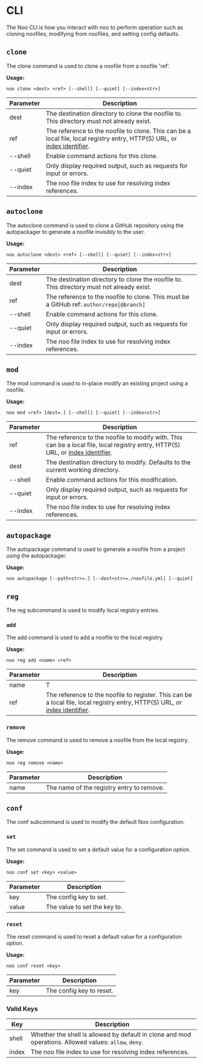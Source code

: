 # CLI

The Noo CLI is how you interact with noo to perform operation such as cloning noofiles, modifying from noofiles, and setting config defaults.

## `clone`

The clone command is used to clone a noofile from a noofile 'ref'.

**Usage:**

    noo clone <dest> <ref> [--shell] [--quiet] [--index<str>]

| Parameter | Description                                                                                                                            |
|-----------|----------------------------------------------------------------------------------------------------------------------------------------|
| dest      | The destination directory to clone the noofile to. This directory must not already exist.                                              |
| ref       | The reference to the noofile to clone. This can be a local file, local registry entry, HTTP(S) URL, or [index identifier](indices.md). |
| --shell   | Enable command actions for this clone.                                                                                                 |
| --quiet   | Only display required output, such as requests for input or errors.                                                                    |
| --index   | The noo file index to use for resolving index references.                                                                              |

## `autoclone`

The autoclone command is used to clone a GitHub repository using the autopackager to generate a noofile invisibly to the user.

**Usage:**

    noo autoclone <dest> <ref> [--shell] [--quiet] [--index<str>]

| Parameter | Description                                                                               |
|-----------|-------------------------------------------------------------------------------------------|
| dest      | The destination directory to clone the noofile to. This directory must not already exist. |
| ref       | The reference to the noofile to clone. This must be a GitHub ref: `author/repo[@branch]`  |
| --shell   | Enable command actions for this clone.                                                    |
| --quiet   | Only display required output, such as requests for input or errors.                       |
| --index   | The noo file index to use for resolving index references.                                 |

## `mod`

The mod command is used to in-place modify an existing project using a noofile.

**Usage:**

    noo mod <ref> [dest=.] [--shell] [--quiet] [--index<str>]

| Parameter | Description                                                                                                                                  |
|-----------|----------------------------------------------------------------------------------------------------------------------------------------------|
| ref       | The reference to the noofile to modify with. This can be a local file, local registry entry, HTTP(S) URL, or [index identifier](indices.md). |
| dest      | The destination directory to modify. Defaults to the current working directory.                                                              |
| --shell   | Enable command actions for this modification.                                                                                                |
| --quiet   | Only display required output, such as requests for input or errors.                                                                          |
| --index   | The noo file index to use for resolving index references.                                                                                    |

## `autopackage`

The autopackage command is used to generate a noofile from a project using the autopackager.

**Usage:**

    noo autopackage [--path<str>=.] [--dest<str>=./noofile.yml] [--quiet]

## `reg`

The reg subcommand is used to modify local registry entries.

### `add`

The add command is used to add a noofile to the local registry.

**Usage:**

    noo reg add <name> <ref>

| Parameter | Description                                                                                                                               |
|-----------|-------------------------------------------------------------------------------------------------------------------------------------------|
| name      | T                                                                                                                                         |
| ref       | The reference to the noofile to register. This can be a local file, local registry entry, HTTP(S) URL, or [index identifier](indices.md). |

### `remove`

The remove command is used to remove a noofile from the local registry.

**Usage:**

    noo reg remove <name>

| Parameter | Description                               |
|-----------|-------------------------------------------|
| name      | The name of the registry entry to remove. |

## `conf`

The conf subcommand is used to modify the default Noo configuration.

### `set`

The set command is used to set a default value for a configuration option.

**Usage:**

    noo conf set <key> <value>

| Parameter | Description                  |
|-----------|------------------------------|
| key       | The config key to set.       |
| value     | The value to set the key to. |

### `reset`

The reset command is used to reset a default value for a configuration option.

**Usage:**

    noo conf reset <key>

| Parameter | Description              |
|-----------|--------------------------|
| key       | The config key to reset. |

### Valid Keys

| Key   | Description                                                                                           |
|-------|-------------------------------------------------------------------------------------------------------|
| shell | Whether the shell is allowed by default in clone and mod operations. Allowed values: `allow`, `deny`. |
| index | The noo file index to use for resolving index references.                                             |
